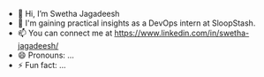 - 👋 Hi, I’m Swetha Jagadeesh
- 🌱 I'm gaining practical insights as a DevOps intern at SloopStash.
- 📫 You can connect me at https://www.linkedin.com/in/swetha-jagadeesh/
- 😄 Pronouns: ...
- ⚡ Fun fact: ...

<!---
SwethaJeevaprakash/SwethaJeevaprakash is a ✨ special ✨ repository because its `README.md` (this file) appears on your GitHub profile.
You can click the Preview link to take a look at your changes.
--->
